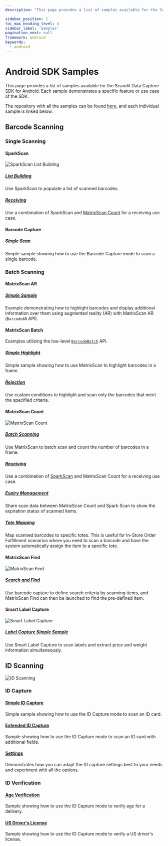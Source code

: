 ```yaml
---
description: "This page provides a list of samples available for the Scandit Data Capture SDK for Android. Each sample demonstrates a specific feature or use case of the SDK.                                                                        "

sidebar_position: 2
toc_max_heading_level: 4
sidebar_label: 'Samples'
pagination_next: null
framework: android
keywords:
  - android
---
```


# Android SDK Samples

This page provides a list of samples available for the Scandit Data Capture SDK for Android. Each sample demonstrates a specific feature or use case of the SDK.

The repository with all the samples can be found [here](https://github.com/Scandit/datacapture-android-samples/tree/master), and each individual sample is linked below.

## Barcode Scanning

### Single Scanning

#### SparkScan

![SparkScan List Building](/img/samples/sparkscan_list_building.png)

##### [List Building](https://github.com/Scandit/datacapture-android-samples/tree/master/01_Single_Scanning_Samples/01_Barcode_Scanning_with_Pre_Built_UI/ListBuildingSample)

Use SparkScan to populate a list of scanned barcodes.

##### [Receiving](https://github.com/Scandit/datacapture-android-samples/tree/master/03_Advanced_Batch_Scanning_Samples/02_Counting_and_Receiving/ReceivingSample)

<ReactPlayer playing controls url="/img/samples/ms-receiving.mp4" />

Use a combination of SparkScan and [MatrixScan Count](#matrixscan-count) for a receiving use case.

#### Barcode Capture

##### [Single Scan](https://github.com/Scandit/datacapture-android-samples/tree/master/01_Single_Scanning_Samples/02_Barcode_Scanning_with_Low_Level_API/BarcodeCaptureSimpleSample)

<ReactPlayer playing controls url="/img/samples/bc-simple.mp4" />

Simple sample showing how to use the Barcode Capture mode to scan a single barcode.

### Batch Scanning

#### MatrixScan AR

##### [Simple Sample](https://github.com/Scandit/datacapture-android-samples/tree/master/03_Advanced_Batch_Scanning_Samples/01_Batch_Scanning_and_AR_Info_Lookup/MatrixScanARSimpleSample)

Example demonstrating how to highlight barcodes and display additional information over them using augmented reality (AR) with MatrixScan AR (`BarcodeAR` API).

#### MatrixScan Batch

Examples utilizing the low-level [`BarcodeBatch`](https://docs.scandit.com/data-capture-sdk/android/barcode-capture/api/barcode-batch.html) API.

##### [Simple Highlight](https://github.com/Scandit/datacapture-android-samples/tree/master/03_Advanced_Batch_Scanning_Samples/01_Batch_Scanning_and_AR_Info_Lookup/MatrixScanSimpleSample)

<ReactPlayer playing controls url="/img/samples/ms-simple.mp4" />

Simple sample showing how to use MatrixScan to highlight barcodes in a frame.

##### [Rejection](https://github.com/Scandit/datacapture-android-samples/tree/master/03_Advanced_Batch_Scanning_Samples/01_Batch_Scanning_and_AR_Info_Lookup/MatrixScanRejectSample)

<ReactPlayer playing controls url="/img/samples/ms-reject.mp4" />

Use custom conditions to highlight and scan only the barcodes that meet the specified criteria.

#### MatrixScan Count

![MatrixScan Count](/img/samples/ms_count.png)

##### [Batch Scanning](https://github.com/Scandit/datacapture-android-samples/tree/master/03_Advanced_Batch_Scanning_Samples/02_Counting_and_Receiving/MatrixScanCountSimpleSample)

<ReactPlayer playing controls url="/img/samples/ms-count-simple.mp4" />

Use MatrixScan to batch scan and count the number of barcodes in a frame.

##### [Receiving](https://github.com/Scandit/datacapture-android-samples/tree/master/03_Advanced_Batch_Scanning_Samples/02_Counting_and_Receiving/ReceivingSample)

<ReactPlayer playing controls url="/img/samples/ms-receiving.mp4" />

Use a combination of [SparkScan](#sparkscan) and MatrixScan Count for a receiving use case.

##### [Expiry Management](https://github.com/Scandit/datacapture-android-samples/tree/master/03_Advanced_Batch_Scanning_Samples/02_Counting_and_Receiving/ExpiryManagementSample)

<ReactPlayer playing controls url="/img/samples/ss-expiry.mp4" />

Share scan data between MatrixScan Count and Spark Scan to show the expiration status of scanned items.

##### [Tote Mapping](https://github.com/Scandit/datacapture-android-samples/tree/master/03_Advanced_Batch_Scanning_Samples/02_Counting_and_Receiving/MatrixScanCountToteMappingSample)

<ReactPlayer playing controls url="/img/matrixscan-count/tote_mapping.mp4" />

Map scanned barcodes to specific totes. This is useful for In-Store Order Fulfillment scenarios where you need to scan a barcode and have the system automatically assign the item to a specific tote.

#### MatrixScan Find

![MatrixScan Find](/img/samples/ms_find_android.png)

##### [Search and Find](https://github.com/Scandit/datacapture-android-samples/tree/master/03_Advanced_Batch_Scanning_Samples/03_Search_and_Find/SearchAndFindSample)

<ReactPlayer playing controls url="/img/samples/ms-find.mp4" />

Use barcode capture to define search criteria by scanning items, and MatrixScan Find can then be launched to find the pre-defined item.

#### Smart Label Capture

![Smart Label Capture](/img/batch-scanning/SLC-smart-devices.jpg)

##### [Label Capture Simple Sample](https://github.com/Scandit/datacapture-android-samples/tree/master/03_Advanced_Batch_Scanning_Samples/05_Smart_Label_Capture/LabelCaptureSimpleSample)

Use Smart Label Capture to scan labels and extract price and weight information simultaneously.

## ID Scanning

![ID Scanning](/img/samples/id_scanning.png)

### ID Capture

#### [Simple ID Capture](https://github.com/Scandit/datacapture-android-samples/tree/master/02_ID_Scanning_Samples/IdCaptureSimpleSample)

<ReactPlayer playing controls url="/img/samples/id-simple.mp4" />

Simple sample showing how to use the ID Capture mode to scan an ID card.

#### [Extended ID Capture](https://github.com/Scandit/datacapture-android-samples/tree/master/02_ID_Scanning_Samples/IdCaptureExtendedSample)

<ReactPlayer playing controls url="/img/samples/id-extended.mp4" />

Sample showing how to use the ID Capture mode to scan an ID card with additional fields.

#### [Settings](https://github.com/Scandit/datacapture-android-samples/tree/master/02_ID_Scanning_Samples/IdCaptureSettingsSample)

<ReactPlayer playing controls url="/img/samples/id-settings.mp4" />

Demonstrates how you can adapt the ID capture settings best to your needs and experiment with all the options.

### ID Verification

#### [Age Verification](https://github.com/Scandit/datacapture-android-samples/tree/master/02_ID_Scanning_Samples/AgeVerifiedDeliverySample)

<ReactPlayer playing controls url="/img/samples/id-avd.mp4" />

Sample showing how to use the ID Capture mode to verify age for a delivery.

#### [US Driver's License](https://github.com/Scandit/datacapture-android-samples/tree/master/02_ID_Scanning_Samples/USDLVerificationSample)

<ReactPlayer playing controls url="/img/samples/id-usdl.mp4" />

Sample showing how to use the ID Capture mode to verify a US driver's license.

